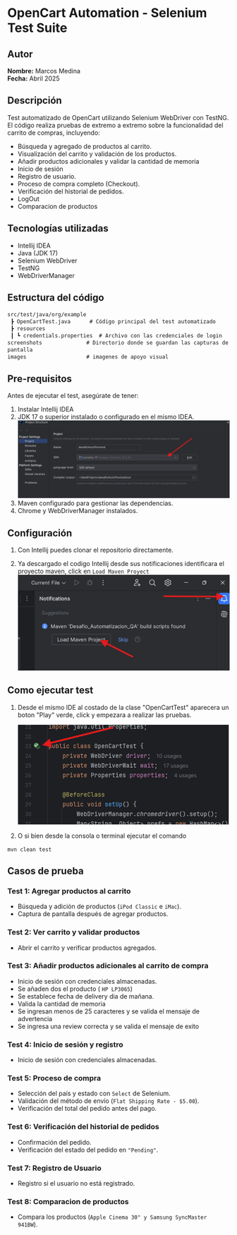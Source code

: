 # OpenCart Automation - Selenium Test Suite

## Autor

**Nombre:** Marcos Medina  
**Fecha:** Abril 2025

## Descripción
Test automatizado de OpenCart utilizando Selenium WebDriver con TestNG. El código realiza pruebas de extremo a extremo sobre la funcionalidad del carrito de compras, incluyendo:

- Búsqueda y agregado de productos al carrito.
- Visualización del carrito y validación de los productos.
- Añadir productos adicionales y validar la cantidad de memoria
- Inicio de sesión
- Registro de usuario.
- Proceso de compra completo (Checkout).
- Verificación del historial de pedidos.
- LogOut
- Comparacion de productos

## Tecnologías utilizadas
- Intellij IDEA
- Java (JDK 17)
- Selenium WebDriver
- TestNG
- WebDriverManager

## Estructura del código

```plaintext
src/test/java/org/example
 ┣ OpenCartTest.java      # Código principal del test automatizado
 ┣ resources
 ┃ ┗ credentials.properties  # Archivo con las credenciales de login
screenshots              # Directorio donde se guardan las capturas de pantalla
images                   # imagenes de apoyo visual

```

## Pre-requisitos

Antes de ejecutar el test, asegúrate de tener:
1. Instalar Intellij IDEA
2. JDK 17 o superior instalado o configurado en el mismo IDEA.
   ![](images/img1.png)
3. Maven configurado para gestionar las dependencias.
4. Chrome y WebDriverManager instalados.

## Configuración

1. Con Intellij puedes clonar el repositorio directamente.

2. Ya descargado el codigo Intellij desde sus notificaciones identificara el proyecto maven, click en `Load Maven Proyect`
   ![](images/img2.png)
## Como ejecutar test

1. Desde el mismo IDE al costado de la clase "OpenCartTest" aparecera un boton "Play" verde, click y empezara a realizar las pruebas.

   ![](images/img3.png)
2. O si bien desde la consola o terminal ejecutar el comando
```
mvn clean test
```
## Casos de prueba

### Test 1: Agregar productos al carrito
- Búsqueda y adición de productos (`iPod Classic` e `iMac`).
- Captura de pantalla después de agregar productos.

### Test 2: Ver carrito y validar productos
- Abrir el carrito y verificar productos agregados.

### Test 3: Añadir productos adicionales al carrito de compra
- Inicio de sesión con credenciales almacenadas.
- Se añaden dos el producto ( `HP LP3065`)
- Se establece fecha de delivery dia de mañana.
- Valida la cantidad de memoria
- Se ingresan menos de 25 caracteres y se valida el mensaje de advertencia
- Se ingresa una review correcta y se valida el mensaje de exito

### Test 4: Inicio de sesión y registro
- Inicio de sesión con credenciales almacenadas.

### Test 5: Proceso de compra
- Selección del país y estado con `Select` de Selenium.
- Validación del método de envío (`Flat Shipping Rate - $5.00`).
- Verificación del total del pedido antes del pago.

### Test 6: Verificación del historial de pedidos
- Confirmación del pedido.
- Verificación del estado del pedido en `"Pending"`.

### Test 7: Registro de Usuario
- Registro si el usuario no está registrado.

### Test 8: Comparacion de productos
- Compara los productos (`Apple Cinema 30" y Samsung SyncMaster 941BW`).

